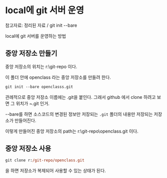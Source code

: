 # local에 git 서버 운영

참고자료: 정리된 자료 / git init --bare

local에 git 서버를 운영하는 방법

## 중앙 저장소 만들기

중앙 저장소의 위치는 r:\git-repo 이다. 

이 폴더 안에 openclass 라는 중앙 저장소를 만들려 한다. 

```ps
git init --bare openclasss.git
```

관례적으로 중앙 저장소 이름에는 .git을 붙인다. 그래서 github 에서 clone 하려고 보면 그 위치가 ~.git 인거.

--bare를 하면 소스코드의 변경된 정보만 저장되는 `.git` 폴더의 내용만 저장되는 저장소가 만들어진다. 

이렇게 만들어진 중앙 저장소의 path는 r:\git-repo\openclass.git 이다.

## 중앙 저장소 사용


```ps
git clone r:/git-repo/openclass.git
```

을 하면 저장소가 복제되어 사용할 수 있는 상태가 된다.
